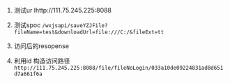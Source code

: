 1. 测试ur lhttp://111.75.245.225:8088

2. 测试spoc
    `/wxjsapi/saveYZJFile?fileName=test&downloadUrl=file:///C:/&fileExt=tt`
3. 访问后的resopense

4. 利用id 
    构造访问路径`http://111.75.245.225:8088/file/fileNoLogin/033a10de09224831ad8d651d7a661f6a`
    